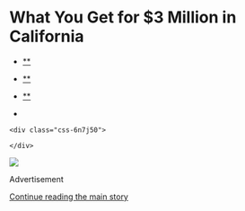 <div id="app">

<div>

<div>

<div class="css-6ubjj1">

<div data-role="main">

<div class="css-adrcqs">

<div class="css-1f15qsr">

# What You Get for $3 Million in California

<div class="css-6h8erb">

<div class="css-177v173">

<div class="css-2opxtz" data-role="toolbar" data-aria-label="Share Slideshow">

  - [**](https://www.facebook.com/sharer.php?app_id=9869919170&u=https%3A%2F%2Fwww.nytimes.com%2Fslideshow%2F2020%2F08%2F03%2Frealestate%2Fwhat-you-get-for-3-million-in-california.html%3Fsmid%3Dfb-share&name=What%20You%20Get%20for%20%243%20Million%20in%20California&redirect_uri=https%3A%2F%2Fwww.facebook.com%2F)

  - [**](https://twitter.com/intent/tweet?url=https%3A%2F%2Fwww.nytimes.com%2Fslideshow%2F2020%2F08%2F03%2Frealestate%2Fwhat-you-get-for-3-million-in-california.html%3Fsmid%3Dtw-share&text=What%20You%20Get%20for%20%243%20Million%20in%20California)

  - [**](mailto:?subject=NYTimes.com%3A%20What%20You%20Get%20for%20%243%20Million%20in%20California&body=From%20The%20New%20York%20Times%3A%0A%0AWhat%20You%20Get%20for%20%243%20Million%20in%20California%0A%0AA%20Spanish-style%20retreat%20in%20Coronado%2C%20a%20midcentury-modern%20home%20in%20Piedmont%20and%20a%20remodeled%201953%20house%20in%20Los%20Angeles.%0A%0Ahttps%3A%2F%2Fwww.nytimes.com%2Fslideshow%2F2020%2F08%2F03%2Frealestate%2Fwhat-you-get-for-3-million-in-california.html%3Fsmid%3Dem-share)

  - 
    
    <div class="css-6n7j50">
    
    </div>

</div>

</div>

</div>

<div class="css-c2io1o">

<div class="css-157b6cd">

<div class="css-1rqhedk">

</div>

<div class="css-x9bynz">

<div class="css-flfj3q">

<div class="css-efvwyo">

![](https://static01.nyt.com/images/2020/08/03/realestate/03WYG-slide-HUST/03WYG-slide-HUST-superJumbo.jpg?quality=75&auto=webp&disable=upscale)

</div>

</div>

<div class="css-fbohnr">

<div class="css-ma4ch">

<div class="css-17vff4o">

Advertisement

</div>

[Continue reading the main
story](#after-right-0)

<div class="ad right-0-wrapper" style="text-align:center;height:100%;display:block">

<div id="right-0" class="place-ad" data-position="mid1" data-size-key="column">

</div>

</div>

<div id="after-right-0">

</div>

</div>

<div class="css-1ro4sa3">

<div class="slideshow-metadata-block css-1cnfvma" data-aria-live="polite">

<span class="css-1ly73wi e1tej78p0">Slide 1 of 24,</span>

<div class="css-1vbanrr">

In Coronado, a Spanish Colonial Revival home built in 1935, with three
bedrooms and three bathrooms, is on the market for $2.975 million.

 

</div>

<div class="css-1ic10kh">

Rancho
Photos

</div>

</div>

<div class="css-11o0zik">

<div class="css-2opxtz" data-role="toolbar" data-aria-label="Share Slideshow">

  - [**](https://www.facebook.com/sharer.php?app_id=9869919170&u=https%3A%2F%2Fwww.nytimes.com%2Fslideshow%2F2020%2F08%2F03%2Frealestate%2Fwhat-you-get-for-3-million-in-california.html%3Fsmid%3Dfb-share&name=What%20You%20Get%20for%20%243%20Million%20in%20California&redirect_uri=https%3A%2F%2Fwww.facebook.com%2F)

  - [**](https://twitter.com/intent/tweet?url=https%3A%2F%2Fwww.nytimes.com%2Fslideshow%2F2020%2F08%2F03%2Frealestate%2Fwhat-you-get-for-3-million-in-california.html%3Fsmid%3Dtw-share&text=What%20You%20Get%20for%20%243%20Million%20in%20California)

  - [**](mailto:?subject=NYTimes.com%3A%20What%20You%20Get%20for%20%243%20Million%20in%20California&body=From%20The%20New%20York%20Times%3A%0A%0AWhat%20You%20Get%20for%20%243%20Million%20in%20California%0A%0AA%20Spanish-style%20retreat%20in%20Coronado%2C%20a%20midcentury-modern%20home%20in%20Piedmont%20and%20a%20remodeled%201953%20house%20in%20Los%20Angeles.%0A%0Ahttps%3A%2F%2Fwww.nytimes.com%2Fslideshow%2F2020%2F08%2F03%2Frealestate%2Fwhat-you-get-for-3-million-in-california.html%3Fsmid%3Dem-share)

  - 
    
    <div class="css-6n7j50">
    
    </div>

</div>

</div>

</div>

</div>

</div>

</div>

</div>

<div class="css-1l3m0pt">

<div class="css-1tih3zn">

</div>

<div class="css-fvka1g">

<div class="css-l6b1o6">

<div class="css-11img8u">

<div class="css-r3fzrd">

</div>

<div class="css-r3fzrd">

</div>

</div>

<div class="css-11img8u">

<div class="css-r3fzrd">

</div>

<div class="css-r3fzrd">

</div>

</div>

</div>

</div>

<div class="css-1q44yri" style="transform:translateY(0px)">

<div class="css-1g0t0b2" style="position:static">

<div class="css-veutzq">

### What You Get for $3 Million in California

A Spanish-style retreat in Coronado, a midcentury-modern home in
Piedmont and a remodeled 1953 house in Los Angeles.

</div>

<div class="css-1anwcxv">

</div>

</div>

</div>

## Slideshow controls

<div class="css-11bnb1r">

<div>

<span class="css-pa1wgl">1</span> / 24

</div>

</div>

<span class="css-1ly73wi e1tej78p0">Previous slide</span>

<div class="css-11xau8q">

</div>

<span class="css-1ly73wi e1tej78p0">Next slide</span>

<div class="css-18y7kfb">

</div>

</div>

</div>

</div>

</div>

</div>

</div>

</div>

</div>
